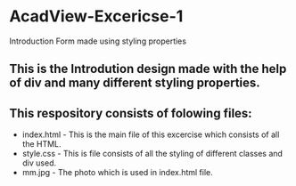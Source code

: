 # AcadView-Excericse-1 
Introduction Form made using styling properties

## This is the Introdution design made with the help of div and many different styling properties.
## This respository consists of folowing files:
* index.html - This is the main file of this excercise which consists of all the HTML.
* style.css - This is file consists of all the styling of different classes and div used.
* mm.jpg - The photo which is used in index.html file.
